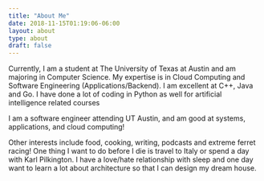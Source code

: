 ```yaml
---
title: "About Me"
date: 2018-11-15T01:19:06-06:00
layout: about
type: about
draft: false
---
```

<p>
Currently, I am a student at The University of Texas at Austin and am majoring in Computer Science. My expertise is in Cloud Computing and Software Engineering (Applications/Backend). I am excellent at C++, Java and Go. I have done a lot of coding in Python as well for artificial intelligence related courses
</p>
<p>
I am a software engineer attending UT Austin, and am good at systems, applications, and cloud computing!
</p>
<p>
Other interests include food, cooking, writing, podcasts and extreme ferret racing! One thing I want to do before I die is travel to Italy or spend a day with Karl Pilkington. I have a love/hate relationship with sleep and one day want to learn a lot about architecture so that I can design my dream house.
</p>
